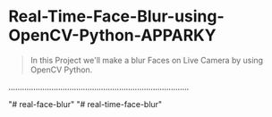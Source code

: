 # Real-Time-Face-Blur-using-OpenCV-Python-APPARKY

> In this Project we'll make a blur Faces on Live Camera by using OpenCV Python.

................................................................................




"# real-face-blur" 
"# real-time-face-blur" 
